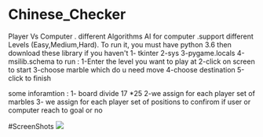# Chinese_Checker
Player Vs Computer . different Algorithms AI for computer .support different Levels (Easy,Medium,Hard).
To run it, you must have python 3.6
then download these library if you haven't 
  1- tkinter
  2-sys
  3-pygame.locals
  4-msilib.schema
to run : 
  1-Enter the level you want to play at
  2-click on screen to start 
  3-choose marble which do u need move 
  4-choose destination 
  5-click to finish 

some inforamtion :
  1- board divide 17 *25 
  2-we assign for each player set of marbles 
  3- we assign for each player set of positions to confirom if user or computer reach to goal or no
  
#ScreenShots
![](D:\College\SixthTerm\artificai_Intelligence\Project\20190515_20190580_20190286\Gifs)
